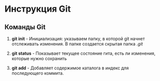 # Инструкция Git

## Команды Git

1. **git init** - Инициализация: указываем  папку, в которой git начнет отслеживать изменения. В папке создается скрытая папка *.git*


2. **git status** - Показывает текущее состояние гита, есть ли изменения, которые нужно сохранить

3. **git add** - Добавляет содержимое каталога в индекс для последующего коммита.
